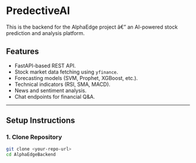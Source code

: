 # PredectiveAI


This is the backend for the AlphaEdge project â€” an AI-powered stock prediction and analysis platform.


## **Features**
- FastAPI-based REST API.
- Stock market data fetching using `yfinance`.
- Forecasting models (SVM, Prophet, XGBoost, etc.).
- Technical indicators (RSI, SMA, MACD).
- News and sentiment analysis.
- Chat endpoints for financial Q&A.


---


## **Setup Instructions**


### **1. Clone Repository**
```bash
git clone <your-repo-url>
cd AlphaEdgeBackend



